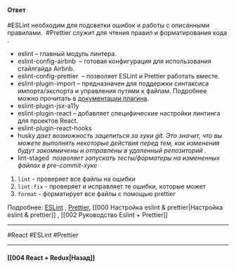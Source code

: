 #### Ответ

#ESLint необходим для подсветки ошибок и работы с описанными правилами. 
#Prettier служит для чтения правил и форматирования кода .

-   eslint – главный модуль линтера.
-   eslint-config-airbnb  – готовая конфигурация для использования стайлгайда Airbnb.
-   eslint-config-prettier  – позволяет ESLint и Prettier работать вместе.
-   eslint-plugin-import – предназначен для поддержки синтаксиса импорта/экспорта и управления путями к файлам. Подробнее можно прочитать в [документации плагина](https://github.com/benmosher/eslint-plugin-import).
-   eslint-plugin-jsx-a11y 
-   eslint-plugin-react  – добавляет специфические настройки линтинга для проектов React.
-   eslint-plugin-react-hooks
-   husky _дает возможность зацепиться за хуки git. Это значит, что вы можете выполнять некоторые действия перед тем, как изменения будут закоммичены и отправлены в удаленный репозиторий_ .
-   lint-staged  _позволяет запускать тесты/форматеры на измененных файлах в pre-commit-хуке_

1.  `lint` - проверяет все файлы на ошибки
2.  `lint:fix` - проверяет и исправляет те ошибки, которые может
3.  `format` - форматирует все файлы с помощью prettier

Подробнее: [ESLint](https://habr.com/ru/companies/domclick/articles/743384/) , [Prettier](https://habr.com/ru/companies/ruvds/articles/428173/), [[000 Настройка eslint & prettier|Настройка eslint & prettier]] , [[002 Руководство Eslint + Prettier]]

____
#React #ESLint #Prettier 

____

#### [[004 React + Redux|Назад]]